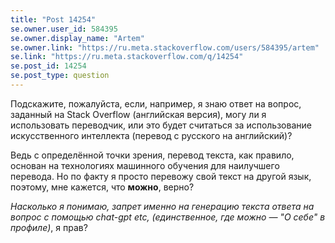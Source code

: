 ```yaml
---
title: "Post 14254"
se.owner.user_id: 584395
se.owner.display_name: "Artem"
se.owner.link: "https://ru.meta.stackoverflow.com/users/584395/artem"
se.link: "https://ru.meta.stackoverflow.com/q/14254"
se.post_id: 14254
se.post_type: question
---
```

<p>Подскажите, пожалуйста, если, например, я знаю ответ на вопрос, заданный на Stack Overflow (английская версия), могу ли я использовать переводчик, или это будет считаться за использование искусственного интеллекта (перевод с русского на английский)?</p>
<p>Ведь с определённой точки зрения, перевод текста, как правило, основан на технологиях машинного обучения для наилучшего перевода.
Но по факту я просто перевожу свой текст на другой язык, поэтому, мне кажется, что <strong>можно</strong>, верно?</p>
<p><em>Насколько я понимаю, запрет именно на генерацию текста ответа на вопрос с помощью chat-gpt etc, (единственное, где можно — &quot;О себе&quot; в профиле)</em>, я прав?</p>
